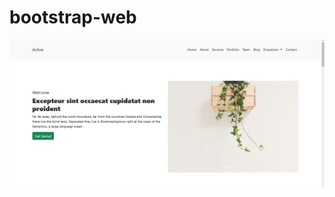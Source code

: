 # bootstrap-web


  

   <a href="https://beautiful-gumdrop-c34238.netlify.app/">  <img src="ss.png"> </a>
